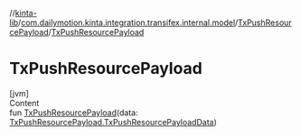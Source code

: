 //[kinta-lib](../../../index.md)/[com.dailymotion.kinta.integration.transifex.internal.model](../index.md)/[TxPushResourcePayload](index.md)/[TxPushResourcePayload](-tx-push-resource-payload.md)



# TxPushResourcePayload  
[jvm]  
Content  
fun [TxPushResourcePayload](-tx-push-resource-payload.md)(data: [TxPushResourcePayload.TxPushResourcePayloadData](-tx-push-resource-payload-data/index.md))  



